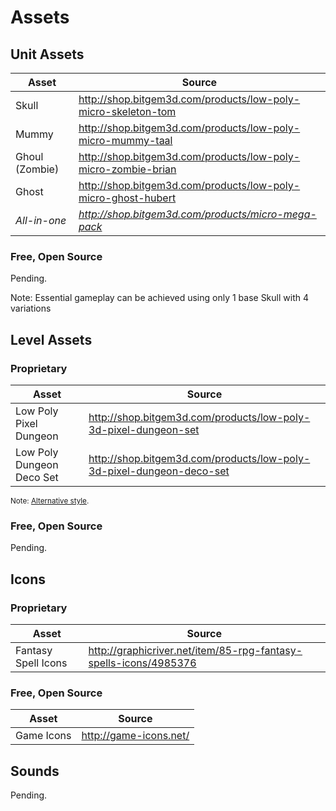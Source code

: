 # Assets

## Unit Assets

| Asset | Source |
| -- | -- |
| Skull | http://shop.bitgem3d.com/products/low-poly-micro-skeleton-tom |
| Mummy | http://shop.bitgem3d.com/products/low-poly-micro-mummy-taal |
| Ghoul (Zombie) | http://shop.bitgem3d.com/products/low-poly-micro-zombie-brian |
| Ghost | http://shop.bitgem3d.com/products/low-poly-micro-ghost-hubert |
| *All-in-one* | *http://shop.bitgem3d.com/products/micro-mega-pack* |

### Free, Open Source

Pending.


Note: Essential gameplay can be achieved using only 1 base Skull with 4 variations

## Level Assets

### Proprietary

| Asset | Source |
| -- | -- |
| Low Poly Pixel Dungeon | http://shop.bitgem3d.com/products/low-poly-3d-pixel-dungeon-set |
| Low Poly Dungeon Deco Set | http://shop.bitgem3d.com/products/low-poly-3d-pixel-dungeon-deco-set |

<small>Note: [Alternative style](https://www.assetstore.unity3d.com/en/#!/content/22695).</small>

### Free, Open Source
Pending.

## Icons

### Proprietary
| Asset | Source |
| -- | -- |
| Fantasy Spell Icons | http://graphicriver.net/item/85-rpg-fantasy-spells-icons/4985376 |

### Free, Open Source

| Asset | Source |
| -- | -- |
| Game Icons | http://game-icons.net/ |


## Sounds

Pending.